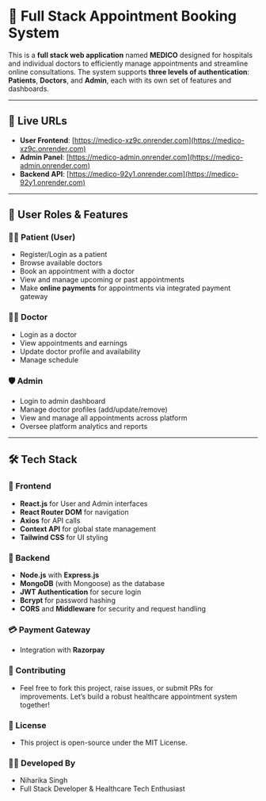 # 🏥 Full Stack Appointment Booking System

This is a **full stack web application** named **MEDICO** designed for hospitals and individual doctors to efficiently manage appointments and streamline online consultations. The system supports **three levels of authentication**: **Patients**, **Doctors**, and **Admin**, each with its own set of features and dashboards.

---

## 🚀 Live URLs

- **User Frontend**: [https://medico-xz9c.onrender.com](https://medico-xz9c.onrender.com)
- **Admin Panel**: [https://medico-admin.onrender.com](https://medico-admin.onrender.com)
- **Backend API**: [https://medico-92y1.onrender.com](https://medico-92y1.onrender.com)

---

## 👥 User Roles & Features

### 🧑‍⚕️ Patient (User)

- Register/Login as a patient
- Browse available doctors
- Book an appointment with a doctor
- View and manage upcoming or past appointments
- Make **online payments** for appointments via integrated payment gateway

### 👨‍⚕️ Doctor

- Login as a doctor
- View appointments and earnings
- Update doctor profile and availability
- Manage schedule

### 🛡️ Admin

- Login to admin dashboard
- Manage doctor profiles (add/update/remove)
- View and manage all appointments across platform
- Oversee platform analytics and reports

---

## 🛠️ Tech Stack

### 🧩 Frontend
- **React.js** for User and Admin interfaces
- **React Router DOM** for navigation
- **Axios** for API calls
- **Context API** for global state management
- **Tailwind CSS** for UI styling

### 🧠 Backend
- **Node.js** with **Express.js**
- **MongoDB** (with Mongoose) as the database
- **JWT Authentication** for secure login
- **Bcrypt** for password hashing
- **CORS** and **Middleware** for security and request handling

### 💳 Payment Gateway
- Integration with **Razorpay** 


### 🤝 Contributing
- Feel free to fork this project, raise issues, or submit PRs for improvements. Let’s build a robust healthcare appointment system together!

### 📄 License
- This project is open-source under the MIT License.

### 🧑‍💻 Developed By
- Niharika Singh
- Full Stack Developer & Healthcare Tech Enthusiast
